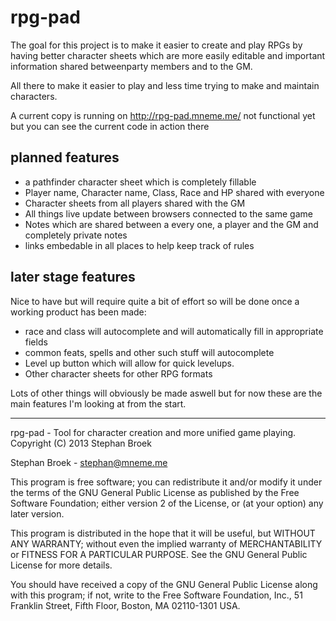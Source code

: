 rpg-pad
=======

The goal for this project is to make it easier to create and play RPGs 
by having better character sheets which are more easily editable and 
important information shared betweenparty members and to the GM.

All there to make it easier to play and less time trying to make and 
maintain characters.

A current copy is running on http://rpg-pad.mneme.me/ not functional 
yet but you can see the current code in action there

planned features
--------
- a pathfinder character sheet which is completely fillable
- Player name, Character name, Class, Race and HP shared with everyone
- Character sheets from all players shared with the GM
- All things live update between browsers connected to the same game
- Notes which are shared between a every one, a player and the GM and 
  completely private notes
- links embedable in all places to help keep track of rules


later stage features
------
Nice to have but will require quite a bit of effort so will be done 
once a working product has been made:

- race and class will autocomplete and will automatically fill in 
  appropriate fields
- common feats, spells and other such stuff will autocomplete
- Level up button which will allow for quick levelups.
- Other character sheets for other RPG formats


Lots of other things will obviously be made aswell but for now these 
are the main features I'm looking at from the start.


---

rpg-pad - Tool for character creation and more unified game playing.
Copyright (C) 2013 Stephan Broek

Stephan Broek - stephan@mneme.me

This program is free software; you can redistribute it and/or modify
it under the terms of the GNU General Public License as published by
the Free Software Foundation; either version 2 of the License, or
(at your option) any later version.

This program is distributed in the hope that it will be useful,
but WITHOUT ANY WARRANTY; without even the implied warranty of
MERCHANTABILITY or FITNESS FOR A PARTICULAR PURPOSE. See the
GNU General Public License for more details.

You should have received a copy of the GNU General Public License along
with this program; if not, write to the Free Software Foundation, Inc.,
51 Franklin Street, Fifth Floor, Boston, MA 02110-1301 USA.


